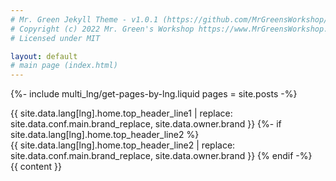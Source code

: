 ```yaml
---
# Mr. Green Jekyll Theme - v1.0.1 (https://github.com/MrGreensWorkshop/MrGreen-JekyllTheme)
# Copyright (c) 2022 Mr. Green's Workshop https://www.MrGreensWorkshop.com
# Licensed under MIT

layout: default
# main page (index.html)
---
```

{%- include multi_lng/get-pages-by-lng.liquid pages = site.posts -%}

<div class="multipurpose-container home-heading-container">
  <div class="home-heading" style="background-image:url('{{ page.img }}');">
    <div class="home-heading-message">
      {{ site.data.lang[lng].home.top_header_line1 | replace: site.data.conf.main.brand_replace, site.data.owner.brand }}
      {%- if site.data.lang[lng].home.top_header_line2 %}
        <br>
        {{ site.data.lang[lng].home.top_header_line2 | replace: site.data.conf.main.brand_replace, site.data.owner.brand }}
      {% endif -%}
    </div>
  </div>
  <div class="home-intro-text">
    {{ content }}
  </div>
</div>

<!-- {%- if lng_pages.size > 0 and site.data.conf.others.home.new_posts %}
<div class="multipurpose-container new-posts-container">
  <h1>{{ site.data.lang[lng].home.new_posts_title }}</h1>
  <ul class="new-posts">
  {%- for _post in lng_pages limit: site.data.conf.others.home.new_posts_count_limit -%}
    <li>
      {%- assign page_title = _post.title -%}
      {%- include util/auto-content-post-title-rename.liquid title = page_title -%}
      <a href="{{ site.baseurl }}{{ _post.url }}">{{ page_title }}
        <span>{{ _post.date | date_to_string | date: site.data.lang[lng].date.long }}</span>
      </a>
    </li>
  {% endfor -%}
    <li>
      {%- include multi_lng/get-page-by-layout.liquid layout = 'archives' -%}
      <a href="{{ site.baseurl }}{{ layout_page_obj.url }}">{{ site.data.lang[lng].home.new_posts_show_more_button }}</a>
    </li>
  </ul>
</div>
{% endif -%} -->
